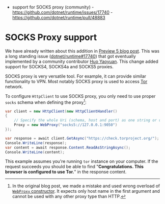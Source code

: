  - support for SOCKS proxy (community)
        - https://github.com/dotnet/runtime/issues/17740
        - https://github.com/dotnet/runtime/pull/48883

# SOCKS Proxy support

We have already written about this addition in [Preview 5 blog post](https://devblogs.microsoft.com/dotnet/announcing-net-6-preview-5/#libraries-socks-proxy-support). This was a long standing issue ([dotnet/runtime#17740](https://github.com/dotnet/runtime/issues/17740)) that got eventually implemented by a community contributor [Huo Yaoyuan](https://github.com/huoyaoyuan). This change added support for SOCKS4, SOCKS4a and SOCKS5 proxies.

SOCKS proxy is very versatile tool. For example, it can provide similar functionality to VPN. Most notably SOCKS proxy is used to access [Tor](https://www.torproject.org/) network.

To configure `HttpClient` to use SOCKS proxy, you only need to use proper `socks` schema when defining the proxy[^socks]:
```C#
var client = new HttpClient(new HttpClientHandler()
{
    // Specify the whole Uri (schema, host and port) as one string or use Uri directly.
    Proxy = new WebProxy("socks5://127.0.0.1:9050")
});

var response = await client.GetAsync("https://check.torproject.org/");
Console.WriteLine(response);
var content = await response.Content.ReadAsStringAsync();
Console.WriteLine(content);
```
This example assumes you're running `tor` instance on your computer. If the request succeeds you should be able to find "**Congratulations. This browser is configured to use Tor.**" in the response content.

[^socks]: In the original blog post, we made a mistake and used wrong overload of [`WebProxy` constructor](https://docs.microsoft.com/en-us/dotnet/api/system.net.webproxy.-ctor?view=net-6.0#System_Net_WebProxy__ctor_System_String_System_Int32_). It expects only host name in the first argument and cannot be used with any other proxy type than HTTP.